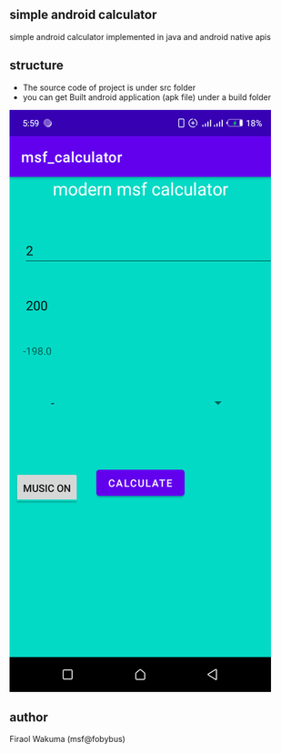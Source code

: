 ## simple android calculator

simple android calculator implemented in java and android native apis 

## structure 
- The source code of project is under src folder
- you can get Built android application (apk file) under a build folder   

![simple calculator](image/calc.png)

## author 
Firaol Wakuma (msf@fobybus)